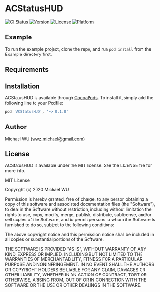 # ACStatusHUD

[![CI Status](https://img.shields.io/travis/mrcrow/ACStatusHUD.svg?style=flat)](https://travis-ci.org/mrcrow/ACStatusHUD)
[![Version](https://img.shields.io/cocoapods/v/ACStatusHUD.svg?style=flat)](https://cocoapods.org/pods/ACStatusHUD)
[![License](https://img.shields.io/cocoapods/l/ACStatusHUD.svg?style=flat)](https://cocoapods.org/pods/ACStatusHUD)
[![Platform](https://img.shields.io/cocoapods/p/ACStatusHUD.svg?style=flat)](https://cocoapods.org/pods/ACStatusHUD)

## Example

To run the example project, clone the repo, and run `pod install` from the Example directory first.

## Requirements

## Installation

ACStatusHUD is available through [CocoaPods](https://cocoapods.org). To install
it, simply add the following line to your Podfile:

```ruby
pod 'ACStatusHUD', '~> 0.1.0'
```

## Author

Michael WU (wwz.michael@gmail.com)

## License

ACStatusHUD is available under the MIT license. See the LICENSE file for more info.

MIT License

Copyright (c) 2020 Michael WU

Permission is hereby granted, free of charge, to any person obtaining a copy
of this software and associated documentation files (the "Software"), to deal
in the Software without restriction, including without limitation the rights
to use, copy, modify, merge, publish, distribute, sublicense, and/or sell
copies of the Software, and to permit persons to whom the Software is
furnished to do so, subject to the following conditions:

The above copyright notice and this permission notice shall be included in all
copies or substantial portions of the Software.

THE SOFTWARE IS PROVIDED "AS IS", WITHOUT WARRANTY OF ANY KIND, EXPRESS OR
IMPLIED, INCLUDING BUT NOT LIMITED TO THE WARRANTIES OF MERCHANTABILITY,
FITNESS FOR A PARTICULAR PURPOSE AND NONINFRINGEMENT. IN NO EVENT SHALL THE
AUTHORS OR COPYRIGHT HOLDERS BE LIABLE FOR ANY CLAIM, DAMAGES OR OTHER
LIABILITY, WHETHER IN AN ACTION OF CONTRACT, TORT OR OTHERWISE, ARISING FROM,
OUT OF OR IN CONNECTION WITH THE SOFTWARE OR THE USE OR OTHER DEALINGS IN THE
SOFTWARE.
